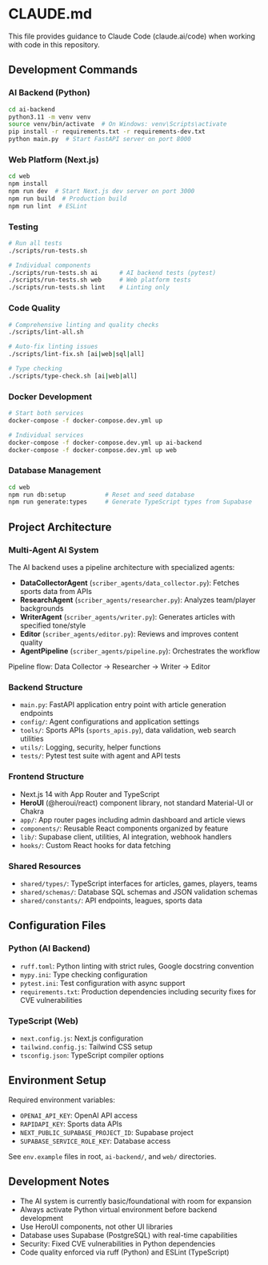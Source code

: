 # CLAUDE.md

This file provides guidance to Claude Code (claude.ai/code) when working with code in this repository.

## Development Commands

### AI Backend (Python)
```bash
cd ai-backend
python3.11 -m venv venv
source venv/bin/activate  # On Windows: venv\Scripts\activate
pip install -r requirements.txt -r requirements-dev.txt
python main.py  # Start FastAPI server on port 8000
```

### Web Platform (Next.js)
```bash
cd web
npm install
npm run dev  # Start Next.js dev server on port 3000
npm run build  # Production build
npm run lint  # ESLint
```

### Testing
```bash
# Run all tests
./scripts/run-tests.sh

# Individual components
./scripts/run-tests.sh ai      # AI backend tests (pytest)
./scripts/run-tests.sh web     # Web platform tests
./scripts/run-tests.sh lint    # Linting only
```

### Code Quality
```bash
# Comprehensive linting and quality checks
./scripts/lint-all.sh

# Auto-fix linting issues  
./scripts/lint-fix.sh [ai|web|sql|all]

# Type checking
./scripts/type-check.sh [ai|web|all]
```

### Docker Development
```bash
# Start both services
docker-compose -f docker-compose.dev.yml up

# Individual services
docker-compose -f docker-compose.dev.yml up ai-backend
docker-compose -f docker-compose.dev.yml up web
```

### Database Management
```bash
cd web
npm run db:setup           # Reset and seed database
npm run generate:types     # Generate TypeScript types from Supabase
```

## Project Architecture

### Multi-Agent AI System
The AI backend uses a pipeline architecture with specialized agents:

- **DataCollectorAgent** (`scriber_agents/data_collector.py`): Fetches sports data from APIs
- **ResearchAgent** (`scriber_agents/researcher.py`): Analyzes team/player backgrounds  
- **WriterAgent** (`scriber_agents/writer.py`): Generates articles with specified tone/style
- **Editor** (`scriber_agents/editor.py`): Reviews and improves content quality
- **AgentPipeline** (`scriber_agents/pipeline.py`): Orchestrates the workflow

Pipeline flow: Data Collector → Researcher → Writer → Editor

### Backend Structure
- `main.py`: FastAPI application entry point with article generation endpoints
- `config/`: Agent configurations and application settings
- `tools/`: Sports APIs (`sports_apis.py`), data validation, web search utilities  
- `utils/`: Logging, security, helper functions
- `tests/`: Pytest test suite with agent and API tests

### Frontend Structure  
- Next.js 14 with App Router and TypeScript
- **HeroUI** (@heroui/react) component library, not standard Material-UI or Chakra
- `app/`: App router pages including admin dashboard and article views
- `components/`: Reusable React components organized by feature
- `lib/`: Supabase client, utilities, AI integration, webhook handlers
- `hooks/`: Custom React hooks for data fetching

### Shared Resources
- `shared/types/`: TypeScript interfaces for articles, games, players, teams
- `shared/schemas/`: Database SQL schemas and JSON validation schemas  
- `shared/constants/`: API endpoints, leagues, sports data

## Configuration Files

### Python (AI Backend)
- `ruff.toml`: Python linting with strict rules, Google docstring convention
- `mypy.ini`: Type checking configuration
- `pytest.ini`: Test configuration with async support
- `requirements.txt`: Production dependencies including security fixes for CVE vulnerabilities

### TypeScript (Web)
- `next.config.js`: Next.js configuration
- `tailwind.config.js`: Tailwind CSS setup
- `tsconfig.json`: TypeScript compiler options

## Environment Setup

Required environment variables:
- `OPENAI_API_KEY`: OpenAI API access
- `RAPIDAPI_KEY`: Sports data APIs
- `NEXT_PUBLIC_SUPABASE_PROJECT_ID`: Supabase project
- `SUPABASE_SERVICE_ROLE_KEY`: Database access

See `env.example` files in root, `ai-backend/`, and `web/` directories.

## Development Notes

- The AI system is currently basic/foundational with room for expansion
- Always activate Python virtual environment before backend development
- Use HeroUI components, not other UI libraries
- Database uses Supabase (PostgreSQL) with real-time capabilities
- Security: Fixed CVE vulnerabilities in Python dependencies
- Code quality enforced via ruff (Python) and ESLint (TypeScript)